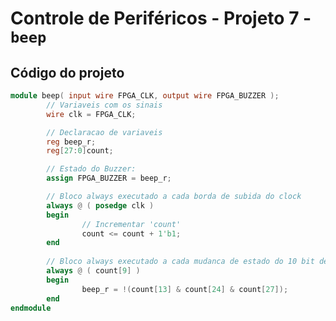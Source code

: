 # Controle de Periféricos - Projeto 7 - `beep`       


## Código do projeto     
```verilog     
module beep( input wire FPGA_CLK, output wire FPGA_BUZZER );
		// Variaveis com os sinais
		wire clk = FPGA_CLK;

		// Declaracao de variaveis
		reg beep_r;
		reg[27:0]count;

		// Estado do Buzzer:
		assign FPGA_BUZZER = beep_r;

		// Bloco always executado a cada borda de subida do clock
		always @ ( posedge clk )
		begin
				// Incrementar 'count'
				count <= count + 1'b1;
		end
		
		// Bloco always executado a cada mudanca de estado do 10 bit de "count"
		always @ ( count[9] )
		begin
				beep_r = !(count[13] & count[24] & count[27]);
		end
endmodule
```         
        
